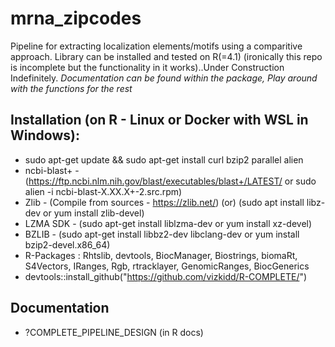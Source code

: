 # mrna_zipcodes
Pipeline for extracting localization elements/motifs using a comparitive approach. Library can be installed and tested on R(=4.1) (ironically this repo is incomplete but the functionality in it works)..Under Construction Indefinitely. *Documentation can be found within the package, Play around with the functions for the rest*

## Installation (on R - Linux or Docker with WSL in Windows):
* sudo apt-get update && sudo apt-get install curl bzip2 parallel alien
* ncbi-blast+ - (https://ftp.ncbi.nlm.nih.gov/blast/executables/blast+/LATEST/ or sudo alien -i ncbi-blast-X.XX.X+-2.src.rpm)
* Zlib - (Compile from sources - https://zlib.net/) (or) (sudo apt install libz-dev or yum install zlib-devel)
* LZMA SDK - (sudo apt-get install liblzma-dev or yum install xz-devel)
* BZLIB - (sudo apt-get install libbz2-dev libclang-dev or yum install bzip2-devel.x86_64)
* R-Packages : Rhtslib, devtools, BiocManager, Biostrings, biomaRt, S4Vectors, IRanges, Rgb, rtracklayer, GenomicRanges, BiocGenerics
* devtools::install_github("https://github.com/vizkidd/R-COMPLETE/")

## Documentation
* ?COMPLETE_PIPELINE_DESIGN (in R docs)
